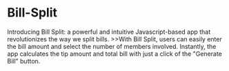 # Bill-Split
Introducing Bill Split: a powerful and intuitive Javascript-based app that revolutionizes the way we split bills.   >>With Bill Split, users can easily enter the bill amount and select the number of members involved. Instantly, the app calculates the tip amount and total bill with just a click of the "Generate Bill" button.  

